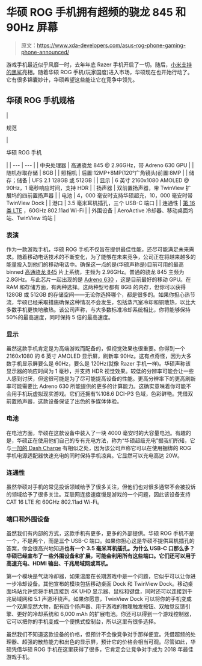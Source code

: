 # 华硕 ROG 手机拥有超频的骁龙 845 和 90Hz 屏幕

> 原文：<https://www.xda-developers.com/asus-rog-phone-gaming-phone-announced/>

游戏手机最近似乎风靡一时，去年年底 Razer 手机开启了一切。随后，[小米支持的黑鲨](https://www.xda-developers.com/xiaomi-black-shark-gaming-phone-announced/)亮相。随着华硕 ROG 手机(玩家国度)进入市场，华硕现在也开始行动了。它有很多锦囊妙计，华硕希望这些能让它在竞争中领先。

## 华硕 ROG 手机规格

| 

规范

 | 

华硕 ROG 手机

 |
| --- | --- |
| 中央处理器 | 高通骁龙 845 @ 2.96GHz，带 Adreno 630 GPU |
| 随机存取存储 | 8GB |
| 照相机 | 后置:12MP+8MP(120°广角镜头)前置:8MP |
| 储存；储备 | UFS 2.1 128GB 或 512GB |
| 显示 | 6 英寸 2160x1080 AMOLED @ 90Hz，1 毫秒响应时间，支持 HDR |
| 扬声器 | 双前置扬声器，带 TwinView 扩展坞的四前置扬声器 |
| 电池 | 4，000 毫安时支持华硕超充，10，000 毫安时带 TwinView Dock |
| 港口 | 3.5 毫米耳机插孔，三个 USB-C 端口 |
| 连通性 | [第 16 类 LTE](https://www.xda-developers.com/oneplus-6-cat-16-lte-gigabit-speed/) ，60GHz 802.11ad Wi-Fi |
| 外围设备 | AeroActive 冷却器、移动桌面坞站、TwinView 坞站 |

### 表演

作为一款游戏手机，华硕 ROG 手机不仅旨在提供最佳性能，还尽可能满足未来需求。随着移动电话技术的不断变化，为了能够在未来竞争，公司正在将越来越多的能量投入到他们的移动电话中。确保这一点的是(华硕声称是)目前可用的最高 binned [高通骁龙 845](https://www.xda-developers.com/qualcomm-snapdragon-845-hands-on-benchmarks-first-impressions/) 片上系统，主频为 2.96GHz。普通的骁龙 845 主频为 2.8GHz。与此芯片一起出现的是 [Adreno 630](https://www.xda-developers.com/qualcomm-snapdragon-845-adreno-630-gpu/) ，这是目前最好的移动 GPU。在 RAM 和存储方面，有两种选择。这两种型号都有 8GB 的内存，但你可以获得 128GB 或 512GB 的存储空间——无论你选择哪个，都是很多的。如果你担心热节流，华硕已经采取措施确保这种情况不会发生，包括蒸汽室冷却和铜散热，以比大多数手机更快地散热。该公司声称，与大多数标准冷却系统相比，你将能够保持 50%的最高速度，同时保持 5 倍的最高速度。

### 显示

虽然这款手机肯定是为高端游戏而配备的，但视觉效果也很重要。你得到一个 2160x1080 的 6 英寸 AMOLED 显示屏，刷新率 90Hz。这有点奇怪，因为大多数手机显示屏要么是 60Hz，要么是 120Hz(就像 Razer 手机一样)。华硕声称该显示器的响应时间为 1 毫秒，并支持 HDR 视觉效果。较低的分辨率可能会让一些人感到讨厌，但这很可能是为了尽可能提高设备的性能。更高分辨率下的更高刷新率可能需要比 Adreno 630 所能提供的更多的计算能力。这确实意味着你可能不会用手机玩虚拟现实游戏。它们还拥有%108.6 DCI-P3 色域，色彩鲜艳。凭借双前置扬声器，这款设备保证了出色的多媒体体验。

### 电池

在电池方面，华硕在这款设备中装入了一块 4000 毫安时的大容量电池。有趣的是，华硕正在使用他们自己的专有充电方法，称为“华硕超级充电”据我们所知，它与[一加的 Dash Charge](https://www.xda-developers.com/oneplus-dash-charge-rebrand-amazon/) 有相似之处，因为该公司声称它可以在使用捆绑的 ROG 手机电源适配器快速充电的同时保持手机凉爽。它显然可以充电高达 20W。

### 连通性

虽然华硕对手机的常见投诉领域给予了很多关注，但他们也对很多通常不会被投诉的领域给予了很多关注。互联网连接速度慢是游戏的一个问题，因此该设备支持 CAT 16 LTE 和 60GHz 802.11ad Wi-Fi。

### 端口和外围设备

虽然我们有内部的方式，这款手机有更多，更多的外部提供。华硕 ROG 手机不是一个，不是两个，而是**三个** USB-C 端口。如果你担心这是华硕不提供耳机插孔的答案，你会很高兴地知道**也有一个 3.5 毫米耳机插孔。为什么 USB-C 口那么多？华硕已经宣布了一些外围设备和扩展，可能会利用所有这些端口。它们还可以用于高速充电、HDMI 输出、千兆局域网或耳机。**

第一个模块是气动冷却器，如果温度在长期游戏中是一个问题，它似乎可以让你进一步冷却设备。其他宣布的模块包括移动桌面 Dock 和 TwinView Dock。移动桌面坞站允许您将手机连接到 4K UHD 显示器、鼠标和键盘，同时还可以连接到千兆局域网和 5.1 声道环绕声。如果你愿意，TwinView Dock 可以将你的手机变成一个双屏庞然大物，配有四个扬声器、用于游戏的物理触发按钮、双触觉反馈引擎、更好的冷却系统和 6,000 mAh 的扩展电池。你还可以得到一个游戏控制器，它可以把你的手机变成一个便携式控制台，所以这里有很多选择。

虽然我们不知道这款设备的价格，但预计不会像竞争对手那样便宜。凭借超频的处理器、超强的散热能力和出色的显示屏，预计它的价格会相当可观。尽管如此，华硕凭借华硕 ROG 手机在这里获得了很多，它肯定会让竞争对手成为 2018 年最佳游戏手机。